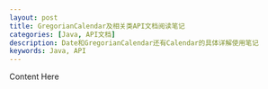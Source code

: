 ```yaml
---
layout: post
title: GregorianCalendar及相关类API文档阅读笔记
categories: [Java, API文档]
description: Date和GregorianCalendar还有Calendar的具体详解使用笔记
keywords: Java, API
---
```


Content Here
